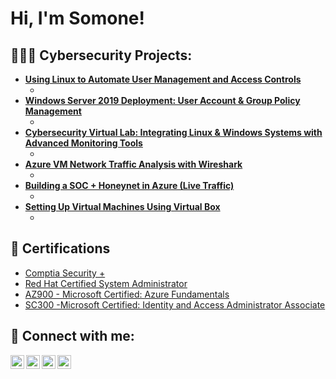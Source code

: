 <h1>Hi, I'm Somone! <br/></h1>

<h2>👩🏾‍💻 Cybersecurity Projects:</h2>

- <b>[Using Linux to Automate User Management and Access Controls](https://github.com/SomoneL/LinuxUserManagement/tree/main)</b>
  - [](https://github.com/joshmadakor1/Algorithms-Practice)
- <b>[Windows Server 2019 Deployment: User Account & Group Policy Management](https://github.com/SomoneL/Windows-Server-2019-Deployment)</b>
  - [](https://github.com/joshmadakor1/4chan-Image-Analysis-Middleware-C964)
- <b>[Cybersecurity Virtual Lab: Integrating Linux & Windows Systems with Advanced Monitoring Tools](https://github.com/joshmadakor1/Sentinel-Lab)</b>
  - [](https://github.com/joshmadakor1/Sentinel-Lab)
- <b>[Azure VM Network Traffic Analysis with Wireshark](https://github.com/joshmadakor1/EncrypterPOC)</b>
  - [](https://github.com/joshmadakor1/EncrypterPOC)
- <b>[Building a SOC + Honeynet in Azure (Live Traffic)](https://github.com/joshmadakor1/EncrypterPOC)</b>
  - [](https://github.com/joshmadakor1/Package-Delivery-Pathfinding-Algorithm)
- <b>[Setting Up Virtual Machines Using Virtual Box](https://github.com/joshmadakor1/EncrypterPOC)</b>
  - [](https://github.com/joshmadakor1/Package-Delivery-Pathfinding-Algorithm)

<h2>📝	 Certifications</h2>

- [Comptia Security +](https://www.credly.com/badges/71788861-0c83-4e42-83f2-a91756ae4f2c/public_url)
- [Red Hat Certified System Administrator](https://www.youtube.com/watch?v=N-L9hklSlNk)
- [AZ900 - Microsoft Certified: Azure Fundamentals](https://www.youtube.com/watch?v=OfvdQeh79s0)
- [SC300 -Microsoft Certified: Identity and Access Administrator Associate](https://learn.microsoft.com/api/credentials/share/en-us/lsomone-9465/72DCE242CC974D2?sharingId=17F5A29DBBF677CA)


<h2> 🤳 Connect with me:</h2>

[<img align="left" alt="JoshMadakor | YouTube" width="22px" src="https://cdn.jsdelivr.net/npm/simple-icons@v3/icons/youtube.svg" />][youtube]
[<img align="left" alt="JoshMadakor | Twitter" width="22px" src="https://cdn.jsdelivr.net/npm/simple-icons@v3/icons/twitter.svg" />][twitter]
[<img align="left" alt="JoshMadakor | LinkedIn" width="22px" src="https://cdn.jsdelivr.net/npm/simple-icons@v3/icons/linkedin.svg" />][linkedin]
[<img align="left" alt="JoshMadakor | Instagram" width="22px" src="https://cdn.jsdelivr.net/npm/simple-icons@v3/icons/instagram.svg" />][instagram]

[twitter]: https://twitter.com/joshmadakor
[youtube]: https://www.youtube.com/c/joshmadakor
[instagram]: https://www.instagram.com/joshmadakor/
[linkedin]: https://linkedin.com/in/joshmadakor

<!--
**joshmadakor1/joshmadakor1** is a ✨ _special_ ✨ repository because its `README.md` (this file) appears on your GitHub profile.

Here are some ideas to get you started:

- 🔭 I’m currently working on ...
- 🌱 I’m currently learning ...
- 👯 I’m looking to collaborate on ...
- 🤔 I’m looking for help with ...
- 💬 Ask me about ...
- 📫 How to reach me: ...
- 😄 Pronouns: ...
- ⚡ Fun fact: ...
-->
<!--
**SomoneL/SomoneL** is a ✨ _special_ ✨ repository because its `README.md` (this file) appears on your GitHub profile.

Here are some ideas to get you started:

- 🔭 I’m currently working on ...
- 🌱 I’m currently learning ...
- 👯 I’m looking to collaborate on ...
- 🤔 I’m looking for help with ...
- 💬 Ask me about ...
- 📫 How to reach me: ...
- 😄 Pronouns: ...
- ⚡ Fun fact: ...
-->
